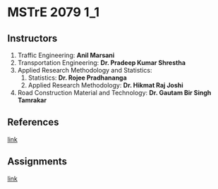 # MSTrE 2079 1_1

## Instructors
1. Traffic Engineering: **Anil Marsani**
2. Transportation Engineering: **Dr. Pradeep Kumar Shrestha**
3. Applied Research Methodology and Statistics:
   1. Statistics: **Dr. Rojee Pradhananga**
   2. Applied Research Methodology: **Dr. Hikmat Raj Joshi**
5. Road Construction Material and Technology: **Dr. Gautam Bir Singh Tamrakar**

## References
[link](https://bit.ly/pragyanone-MSTrE2079-1_1-References)

## Assignments
[link](https://bit.ly/pragyanone-MSTrE2079-1_1-Assignments)
